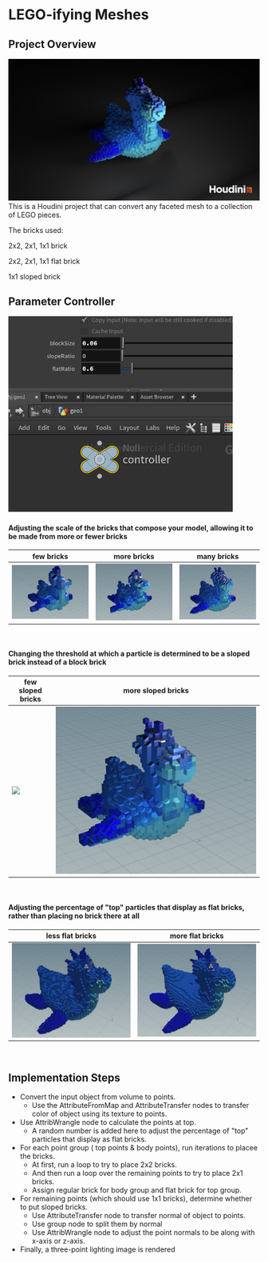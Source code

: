 # LEGO-ifying Meshes

## Project Overview
![](untitled1.png)
This is a Houdini project that can convert any faceted mesh to a collection of LEGO pieces.

The bricks used: 

2x2, 2x1, 1x1 brick

2x2, 2x1, 1x1 flat brick

1x1 sloped brick

## Parameter Controller
<img width="450" alt="1" src="control.png">

#### Adjusting the scale of the bricks that compose your model, allowing it to be made from more or fewer bricks
| few bricks |  more bricks | many bricks| 
|---|---|---|
|![](few_block.png) | ![](less_block.png)|![](mid_block.png)|
<br/>

#### Changing the threshold at which a particle is determined to be a sloped brick instead of a block brick
| few sloped bricks |  more sloped bricks| 
|---|---|
|![](less_sloe.png) | ![](more_slope.png)|
<br/>

#### Adjusting the percentage of "top" particles that display as flat bricks, rather than placing no brick there at all
| less flat bricks |  more flat bricks| 
|---|---|
|![](less_flat.png) | ![](more_flat.png)|
<br/>

## Implementation Steps

- Convert the input object from volume to points.
  - Use the AttributeFromMap and AttributeTransfer nodes to transfer color of object using its texture to points.
- Use AttribWrangle node to calculate the points at top.
  - A random number is added here to adjust the percentage of "top" particles that display as flat bricks.
- For each point group ( top points & body points), run iterations to placee the bricks.
  - At first, run a loop to try to place 2x2 bricks.
  - And then run a loop over the remaining points to try to place 2x1 bricks.
  - Assign regular brick for body group and flat brick for top group.
- For remaining points (which should use 1x1 bricks), determine whether to put sloped bricks.
  - Use AttributeTransfer node to transfer normal of object to points.
  - Use group node to split them by normal
  - Use AttribWrangle node to adjust the point normals to be along with x-axis or z-axis.
- Finally, a three-point lighting image is rendered
